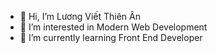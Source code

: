 - 👋 Hi, I’m Lương Viết Thiên Ân
- 👀 I’m interested in Modern Web Development
- 🌱 I’m currently learning Front End Developer

